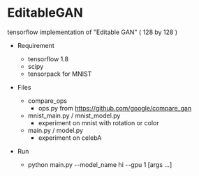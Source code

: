 # EditableGAN
tensorflow implementation of "Editable GAN" ( 128 by 128 )

* Requirement
    * tensorflow 1.8
    * scipy
    * tensorpack for MNIST 
    
* Files
    * compare_ops
       * ops.py from https://github.com/google/compare_gan
    * mnist_main.py / mnist_model.py
       * experiment on mnist with rotation or color
    * main.py / model.py
       * experiment on celebA
       
* Run
    * python main.py --model_name hi --gpu 1 \[args ...\]
